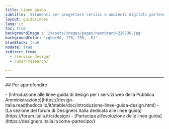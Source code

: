 ```yaml
---
title: Linee guida
subtitle: 'Strumenti per progettare servizi e ambienti digitali partendo dalle effettive esigenze degli utenti.<br><a target="_blank" class="u-color-teal-50" href="https://design-italia.readthedocs.io/it/stable/doc/introduzione-linee-guida-design.html">Vai alla intro</a>'
layout: guidesindex
lang: it
toc: true
backgroundImage : '/assets/images/pages/neonbrand-226736.jpg'
backgroundColor: 'rgba(90, 178, 255, .5)'
blueBlock: true
nodate: true
redirect_from:
  - /service-design/
  - /user-research/
  
---
```


<hr class="u-border-left-none u-border-right-none u-border-bottom-xxs u-border-top-none u-color-grey-30 u-margin-bottom-xl" >
## Per approfondire
<p></p>
- [Introduzione alle linee guida di design per i servizi web della Pubblica Amministrazione](https://design-italia.readthedocs.io/it/stable/doc/introduzione-linee-guida-design.html)
- [La sezione del forum di Designers Italia dedicata alle linee guida](https://forum.italia.it/c/design)
- [Partecipa all’evoluzione delle linee guida](https://designers.italia.it/come-partecipo/)
